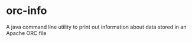 # orc-info
A java command line utility to print out information about data stored in an Apache ORC file
